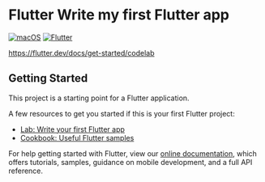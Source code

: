 # Flutter Write my first Flutter app

[![macOS](https://img.shields.io/badge/macOS-BigSur-black)](https://developer.apple.com/macos/)
[![Flutter](https://img.shields.io/badge/Flutter-2.10.2-blue)](https://flutter.dev/)

https://flutter.dev/docs/get-started/codelab

## Getting Started

This project is a starting point for a Flutter application.

A few resources to get you started if this is your first Flutter project:

- [Lab: Write your first Flutter app](https://flutter.dev/docs/get-started/codelab)
- [Cookbook: Useful Flutter samples](https://flutter.dev/docs/cookbook)

For help getting started with Flutter, view our
[online documentation](https://flutter.dev/docs), which offers tutorials,
samples, guidance on mobile development, and a full API reference.
